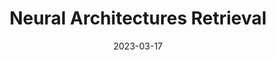 ---
title: "Neural Architectures Retrieval"
collection: publications
permalink: https://github.com/TerryPei/NNSearch/blob/master/test/Neural_Architecture_Retrieval.pdf
excerpt: 'To discover similar neural architectures in an efficient and automatic manner, we define a new problem Neural Architecture Retrieval which retrieves a set of existing neural architectures which have similar designs to the query neural architecture. Existing graph pre-training strategies cannot address the computational graph in neural architectures due to the graph size and motifs. To fulfill this potential, we propose to divide the graph into motifs which are used to rebuild the macro graph to tackle these issues, and introduce multi-level contrastive learning to achieve accurate graph representation learning. Extensive evaluations on both human-designed and synthesized neural architectures demonstrate the superiority of our algorithm. Such a dataset which contains 12k real-world network architectures, as well as their embedding, is built for neural architecture retrieval.'
date: 2023-03-17
venue: 'UnderReview'
paperurl: 'https://github.com/TerryPei/NNSearch/blob/master/test/Neural_Architecture_Retrieval.pdf'
citation: ''
authors: 'Xiaohuan Pei, Yanxi Li, Chang Xu'
image: 'images/output.gif' 
code: 'https://github.com/TerryPei/'
# page: 'https://github.com/TerryPei/AGCDM'
---